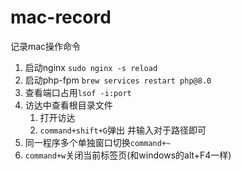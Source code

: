 # mac-record
记录mac操作命令

1. 启动nginx `sudo nginx -s reload` 
2. 启动php-fpm `brew services restart php@8.0` 
3. 查看端口占用`lsof -i:port` 
4. 访达中查看根目录文件     
   1. 打开访达     
   2. `command+shift+G`弹出 并输入对于路径即可 
5. 同一程序多个单独窗口切换`command+~`
6. `command+w`关闭当前标签页(和windows的alt+F4一样)
